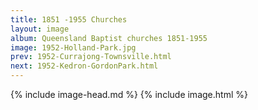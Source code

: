 ```yaml
---
title: 1851 -1955 Churches
layout: image
album: Queensland Baptist churches 1851-1955
image: 1952-Holland-Park.jpg
prev: 1952-Currajong-Townsville.html
next: 1952-Kedron-GordonPark.html
---
```

 {% include image-head.md %}
{% include image.html %}